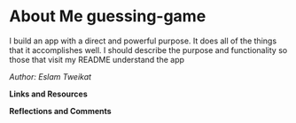 # About Me guessing-game

I build an app with a direct and powerful purpose. It does all of the things that it accomplishes well. I should describe the purpose and functionality so those that visit my README understand the app

  *Author: Eslam Tweikat*

**Links and Resources**

**Reflections and Comments**
